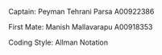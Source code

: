 Captain: Peyman Tehrani Parsa A00922386

First Mate: Manish Mallavarapu A00918353

Coding Style: Allman Notation
